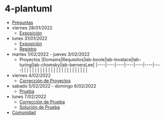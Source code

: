 # 4-plantuml

- [Preguntas](https://escuela.it/cursos/curso-recurrencia-desarrollo-software/clase/patron)
- viernes 28/01/2022
  - [Exposición](https://escuela.it/cursos/curso-recurrencia-desarrollo-software/clase/patron)
- lunes 31/01/2022
  - [Exposición](https://escuela.it/cursos/curso-recurrencia-desarrollo-software/clase/patron)
  - [Registro](https://forms.gle/pA2QvsW32P4KtTD77)
- martes 1/02/2022 - jueves 3/02/2022
  - Proyectos
  |Domains|Requisitos|lab-boole|lab-lovalace|lab-turing|lab-chomsky|lab-bernersLee|
  |----|----|----|----|----|----|----|
  |    |    |    |    |    |    |    |
  |    |    |    |    |    |    |    |
  |    |    |    |    |    |    |    |
- viernes 4/02/2022
  - [Corrección de Proyectos](https://escuela.it/cursos/curso-recurrencia-desarrollo-software/clase/patron)
- sabado 5/02/2022 - domingo 6/02/2022
  - [Prueba](https://forms.gle/hB9UJoN2PYiexctH8)
- lunes 7/02/2022
  - [Corrección de Prueba](https://escuela.it/cursos/curso-recurrencia-desarrollo-software/clase/patron)
  - [Solución de Prueba](https://docs.google.com/spreadsheets/d/1Uwtqa5VdD5wK2X7eLgkS6_th16aPnsW8pa5Ft2TyLPo/edit#gid=0)
- [Comunidad](https://escuela.it/)


